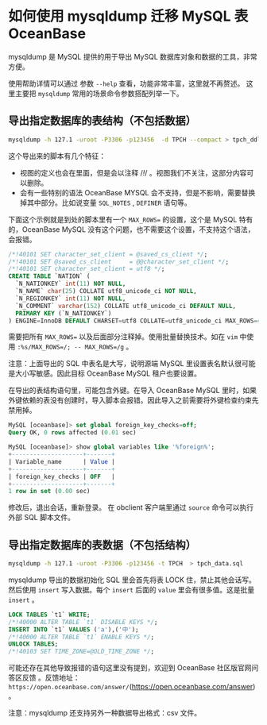 # 如何使用 mysqldump 迁移 MySQL 表 OceanBase

mysqldump 是 MySQL 提供的用于导出 MySQL 数据库对象和数据的工具，非常方便。

使用帮助详情可以通过 参数 `--help` 查看，功能非常丰富，这里就不再赘述。
这里主要把 `mysqldump` 常用的场景命令参数搭配列举一下。

## 导出指定数据库的表结构（不包括数据）

```bash
mysqldump -h 127.1 -uroot -P3306 -p123456  -d TPCH --compact > tpch_ddl.sql
```

这个导出来的脚本有几个特征：

+ 视图的定义也会在里面，但是会以注释 /*!*/ 。视图我们不关注，这部分内容可以删除。
+ 会有一些特别的语法 OceanBase MYSQL 会不支持，但是不影响，需要替换掉其中部分。比如说变量 `SQL_NOTES` , `DEFINER` 语句等。

下面这个示例就是到处的脚本里有一个 `MAX_ROWS=` 的设置，这个是 MySQL 特有的，OceanBase MySQL 没有这个问题，也不需要这个设置，不支持这个语法，会报错。

```sql
/*!40101 SET character_set_client = @saved_cs_client */;
/*!40101 SET @saved_cs_client     = @@character_set_client */;
/*!40101 SET character_set_client = utf8 */;
CREATE TABLE `NATION` (
  `N_NATIONKEY` int(11) NOT NULL,
  `N_NAME` char(25) COLLATE utf8_unicode_ci NOT NULL,
  `N_REGIONKEY` int(11) NOT NULL,
  `N_COMMENT` varchar(152) COLLATE utf8_unicode_ci DEFAULT NULL,
  PRIMARY KEY (`N_NATIONKEY`)
) ENGINE=InnoDB DEFAULT CHARSET=utf8 COLLATE=utf8_unicode_ci MAX_ROWS=4294967295;
```

需要把所有 `MAX_ROWS=` 以及后面部分注释掉。使用批量替换技术。如在 `vim` 中使用 `:%s/MAX_ROWS=/; -- MAX_ROWS=/g` 。

注意：上面导出的 SQL 中表名是大写，说明源端 MySQL 里设置表名默认很可能是大小写敏感。因此目标 OceanBase MySQL 租户也要设置。

在导出的表结构语句里，可能包含外键。在导入 OceanBase MySQL 里时，如果外键依赖的表没有创建时，导入脚本会报错。因此导入之前需要将外键检查约束先禁用掉。

```sql
MySQL [oceanbase]> set global foreign_key_checks=off;
Query OK, 0 rows affected (0.01 sec)

MySQL [oceanbase]> show global variables like '%foreign%';
+--------------------+-------+
| Variable_name      | Value |
+--------------------+-------+
| foreign_key_checks | OFF   |
+--------------------+-------+
1 row in set (0.00 sec)
```

修改后，退出会话，重新登录。
在 obclient 客户端里通过 `source` 命令可以执行外部 SQL 脚本文件。

## 导出指定数据库的表数据（不包括结构）

```bash
mysqldump -h 127.1 -uroot -P3306 -p123456 -t TPCH  > tpch_data.sql

```

mysqldump 导出的数据初始化 SQL 里会首先将表 LOCK 住，禁止其他会话写。然后使用 `insert` 写入数据。每个 `insert` 后面的 `value` 里会有很多值。这是批量 `insert` 。

```sql
LOCK TABLES `t1` WRITE;
/*!40000 ALTER TABLE `t1` DISABLE KEYS */;
INSERT INTO `t1` VALUES ('a'),('中');
/*!40000 ALTER TABLE `t1` ENABLE KEYS */;
UNLOCK TABLES;
/*!40103 SET TIME_ZONE=@OLD_TIME_ZONE */;
```

可能还存在其他导致报错的语句这里没有提到，欢迎到 OceanBase 社区版官网问答区反馈 。反馈地址：`https://open.oceanbase.com/answer/`(<https://open.oceanbase.com/answer>) 。

注意：mysqldump 还支持另外一种数据导出格式：csv 文件。